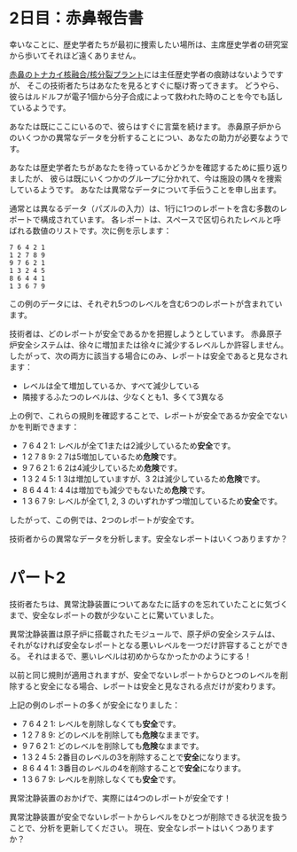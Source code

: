 # 2日目：赤鼻報告書

幸いなことに、歴史学者たちが最初に捜索したい場所は、主席歴史学者の研究室から歩いてそれほど遠くありません。

[赤鼻のトナカイ核融合/核分裂プラント](../../2015/day/19/quiz.md)には主任歴史学者の痕跡はないようですが、
そこの技術者たちはあなたを見るとすぐに駆け寄ってきます。
どうやら、彼らはルドルフが電子1個から分子合成によって救われた時のことを今でも話しているようです。

あなたは既にここにいるので、彼らはすぐに言葉を続けます。
赤鼻原子炉からのいくつかの異常なデータを分析することについ、あなたの助力が必要なようです。
<!-- 超訳 -->
あなたは歴史学者たちがあなたを待っているかどうかを確認するために振り返りましたが、
彼らは既にいくつかのグループに分かれて、今は施設の隅々を捜索しているようです。
あなたは異常なデータについて手伝うことを申し出ます。

通常とは異なるデータ（パズルの入力）は、1行に1つのレポートを含む多数のレポートで構成されています。
各レポートは、スペースで区切られたレベルと呼ばれる数値のリストです。次に例を示します：

```
7 6 4 2 1
1 2 7 8 9
9 7 6 2 1
1 3 2 4 5
8 6 4 4 1
1 3 6 7 9
```

この例のデータには、それぞれ5つのレベルを含む6つのレポートが含まれています。

技術者は、どのレポートが安全であるかを把握しようとしています。
赤鼻原子炉安全システムは、徐々に増加または徐々に減少するレベルしか許容しません。
したがって、次の両方に該当する場合にのみ、レポートは安全であると見なされます：

- レベルは全て増加しているか、すべて減少している
- 隣接するふたつのレベルは、少なくとも1、多くて3異なる

上の例で、これらの規則を確認することで、レポートが安全であるか安全でないかを判断できます：

- 7 6 4 2 1: レベルが全て1または2減少しているため**安全**です。
- 1 2 7 8 9: 2 7は5増加しているため**危険**です。
- 9 7 6 2 1: 6 2は4減少しているため**危険**です。
- 1 3 2 4 5: 1 3は増加していますが、3 2は減少しているため**危険**です。
- 8 6 4 4 1: 4 4は増加でも減少でもないため**危険**です。
- 1 3 6 7 9: レベルが全て1, 2, 3 のいずれかずつ増加しているため**安全**です。

したがって、この例では、2つのレポートが安全です。

技術者からの異常なデータを分析します。安全なレポートはいくつありますか？

# パート2

技術者たちは、異常沈静装置についてあなたに話すのを忘れていたことに気づくまで、安全なレポートの数が少ないことに驚いていました。

異常沈静装置は原子炉に搭載されたモジュールで、原子炉の安全システムは、
それがなければ安全なレポートとなる悪いレベルを一つだけ許容することができる。
それはまるで、悪いレベルは初めからなかったかのようにする！

以前と同じ規則が適用されますが、安全でないレポートからひとつのレベルを削除すると安全になる場合、レポートは安全と見なされる点だけが変わります。

上記の例のレポートの多くが安全になりました：

- 7 6 4 2 1: レベルを削除しなくても**安全**です。
- 1 2 7 8 9: どのレベルを削除しても**危険**なままです。
- 9 7 6 2 1: どのレベルを削除しても**危険**なままです。
- 1 3 2 4 5: 2番目のレベルの3を削除することで**安全**になります。
- 8 6 4 4 1: 3番目のレベルの4を削除することで**安全**になります。
- 1 3 6 7 9: レベルを削除しなくても**安全**です。

異常沈静装置のおかげで、実際には4つのレポートが安全です！

異常沈静装置が安全でないレポートからレベルをひとつが削除できる状況を扱うことで、分析を更新してください。
現在、安全なレポートはいくつありますか？
